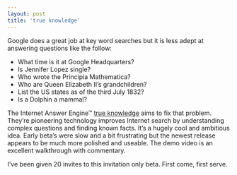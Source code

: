```yaml
---
layout: post
title: 'true knowledge'
---
```

Google does a great job at key word searches but it is less adept at answering questions like the follow:

  * What time is it at Google Headquarters? 
  * Is Jennifer Lopez single? 
  * Who wrote the Principia Mathematica? 
  * Who are Queen Elizabeth II’s grandchildren? 
  * List the US states as of the third July 1832? 
  * Is a Dolphin a mammal? 

The Internet Answer Engine™ [true knowledge](http://www.trueknowledge.com) aims to fix that problem. They’re pioneering technology improves Internet search by understanding complex questions and finding known facts. It’s a hugely cool and ambitious idea. Early beta’s were slow and a bit frustrating but the newest release appears to be much more polished and useable. The demo video is an excellent walkthrough with commentary.

I’ve been given 20 invites to this invitation only beta. First come, first serve.
